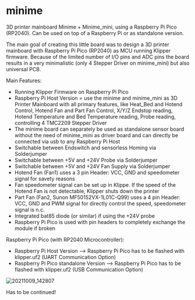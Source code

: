 # minime
3D printer mainboard Minime + Minime_mini, using a Raspberry Pi Pico (RP2040). Can be used on top of a Raspberry Pi or as standalone version.

The main goal of creating this little board was to design a 3D printer mainboard with Raspberry Pi Pico (RP2040) as MCU running Klipper firmware. Because of the limited number of I/O pins and ADC pins the board results in a very minimalistic (only 4 Stepper Driver on minime_mini) but also universal PCB.

Main Features:
- Running Klipper Firmware on Raspberry Pi Pico
- Raspberry Pi Host Version = use the minime and minime_mini as 3D Printer Mainboard with all primary features, like Heat_Bed and Hotend Control, Hotend Fan and Part Fan Control, X/Y/Z Endstop reading, Hotend Temperature and Bed Temperature reading, Probe reading, controlling 4 TMC2209 Stepper Driver
- The minime board can separately be used as standalone sensor board without the need of minime_mini as driver board and can directly be connected via usb to any Raspberry Pi Host
- Switchable between Endswitch and sensorless Homing via Solderjumper
- Switchable between +5V and +24V Probe via Solderjumper
- Switchable between +5V and +24V Fan Supply via Solderjumper
- Hotend Fan (Fan1) uses a 3 pin Header: VCC, GND and speedometer signal for savety reasons
- Fan speedometer signal can be set up in Klippe. If the speed of the Hotend Fan is not detectable, Klipper shuts down the printer
- Part Fan (Fan2, Sunon MF50152VX-1L01C-Q99) uses a 4 pin Header: VCC, GND and PWM signal for directly control the speed, speedometer signal is n.c.
- Integrated bat85 diode (or similar) if using the +24V probe
- Raspberry Pi Pico is used with pin headers to completely exchange the module if broken

Raspberry Pi Pico (with RP2040 Microcontroller):

- Raspberry Pi Host Version --> Raspberry Pi Pico has to be flashed with klipper.uf2 (UART Communication Option)
- Raspberry Pi Pico standalone Version --> Raspberry Pi Pico has to be flashed with klipper.uf2 (USB Communication Option)

![20211009_142807](https://user-images.githubusercontent.com/63971082/136657995-72b43971-b637-41dd-9ba2-68b54d284a6b.jpg)

Has to be continued!
